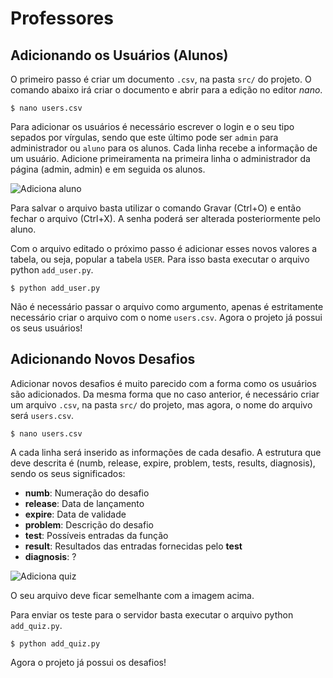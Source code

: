 # Professores

## Adicionando os Usuários (Alunos)

O primeiro passo é criar um documento `.csv`, na pasta `src/` do projeto. O comando abaixo irá criar o documento e abrir para a edição no editor *nano*.

```$ nano users.csv```

Para adicionar os usuários é necessário escrever o login e o seu tipo sepados por vírgulas, sendo que este último pode ser `admin` para administrador ou `aluno` para os alunos. Cada linha recebe a informação de um usuário. Adicione primeiramenta na primeira linha o administrador da página (admin, admin) e em seguida os alunos.

![Adiciona aluno](img/add_alunos.png)

Para salvar o arquivo basta utilizar o comando Gravar (Ctrl+O) e então fechar o arquivo (Ctrl+X). A senha poderá ser alterada posteriormente pelo aluno.

Com o arquivo editado o próximo passo é adicionar esses novos valores a tabela, ou seja, popular a tabela `USER`. Para isso basta executar o arquivo python `add_user.py`.

```$ python add_user.py```

Não é necessário passar o arquivo como argumento, apenas é estritamente necessário criar o arquivo com o nome `users.csv`. Agora o projeto já possui os seus usuários!

## Adicionando Novos Desafios

Adicionar novos desafios é muito parecido com a forma como os usuários são adicionados. Da mesma forma que no caso anterior, é necessário criar um arquivo `.csv`, na pasta `src/` do projeto, mas agora, o nome do arquivo será `users.csv`.

```$ nano users.csv```

A cada linha será inserido as informações de cada desafio. A estrutura que deve descrita é (numb, release, expire, problem, tests, results, diagnosis), sendo os seus significados:

- **numb**: Numeração do desafio
- **release**: Data de lançamento
- **expire**: Data de validade
- **problem**: Descrição do desafio
- **test**: Possíveis entradas da função
- **result**: Resultados das entradas fornecidas pelo **test**
- **diagnosis**: ?

![Adiciona quiz](img/add_quiz.png)

O seu arquivo deve ficar semelhante com a imagem acima.

Para enviar os teste para o servidor basta executar o arquivo python `add_quiz.py`.

```$ python add_quiz.py```

Agora o projeto já possui os desafios!
